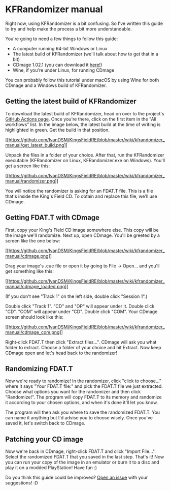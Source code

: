 # KFRandomizer manual
Right now, using KFRandomizer is a bit confusing. So I've written this guide to try and help make the process a bit more understandable.

You're going to need a few things to follow this guide:
* A computer running 64-bit Windows or Linux 
* The latest build of KFRandomizer (we'll talk about how to get that in a bit)
* CDmage 1.02.1 (you can download it [here!](https://www.videohelp.com/download/CDmage1-02-1B5.exe))
* Wine, if you're under Linux, for running CDmage

You can probably follow this tutorial under macOS by using Wine for both CDmage and a Windows build of KFRandomizer.

## Getting the latest build of KFRandomizer
To download the latest build of KFRandomizer, head on over to the project's [GitHub Actions page](https://github.com/IvanDSM/KingsFieldRE/actions). Once you're there, click on the first item in the "All workflows" list. In the image below, the latest build at the time of writing is highlighted in green. Get the build in that position.

[[https://github.com/IvanDSM/KingsFieldRE/blob/master/wiki/kfrandomizer_manual/get_latest_build.png]]

Unpack the files in a folder of your choice. After that, run the KFRandomizer executable (KFRandomizer on Linux, KFRandomizer.exe on Windows). You'll get a screen like this:

[[https://github.com/IvanDSM/KingsFieldRE/blob/master/wiki/kfrandomizer_manual/randomizer.png]]

You will notice the randomizer is asking for an FDAT.T file. This is a file that's inside the King's Field CD. To obtain and replace this file, we'll use CDmage.

## Getting FDAT.T with CDmage
First, copy your King's Field CD image somewhere else. This copy will be the image we'll randomize. Next up, open CDmage. You'll be greeted by a screen like the one below:

[[https://github.com/IvanDSM/KingsFieldRE/blob/master/wiki/kfrandomizer_manual/cdmage.png]]

Drag your image's .cue file or open it by going to File -> Open... and you'll get something like this:

[[https://github.com/IvanDSM/KingsFieldRE/blob/master/wiki/kfrandomizer_manual/cdmage_loaded.png]]

(If you don't see "Track 1" on the left side, double click "Session 1".)

Double click "Track 1". "CD" and "OP" will appear under it. Double click "CD". "COM" will appear under "CD". Double click "COM". Your CDmage screen should look like this:

[[https://github.com/IvanDSM/KingsFieldRE/blob/master/wiki/kfrandomizer_manual/cdmage_com.png]]

Right-click FDAT.T then click "Extract files...". CDmage will ask you what folder to extract. Choose a folder of your choice and hit Extract. Now keep CDmage open and let's head back to the randomizer!

## Randomizing FDAT.T
Now we're ready to randomize! In the randomizer, click "click to choose..." where it says "Your FDAT.T file:" and pick the FDAT.T file we just extracted. Choose what options you want for the randomizer and then click "Randomize!". The program will copy FDAT.T to its memory and randomize it according to your chosen options, and when it's done it'll let you know.

The program will then ask you where to save the randomized FDAT.T. You can name it anything but I'd advise you to choose wisely. Once you've saved it, let's switch back to CDmage.

## Patching your CD image
Now we're back in CDmage, right-click FDAT.T and click "Import File...". Select the randomized FDAT.T that you saved in the last step. That's it! Now you can run your copy of the image in an emulator or burn it to a disc and play it on a modded PlayStation! Have fun :)

Do you think this guide could be improved? [Open an issue](https://github.com/IvanDSM/KingsFieldRE/issues/new/choose) with your suggestions! :D